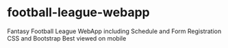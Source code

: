 # football-league-webapp
Fantasy Football League WebApp including Schedule and Form Registration
CSS and Bootstrap
Best viewed on mobile
